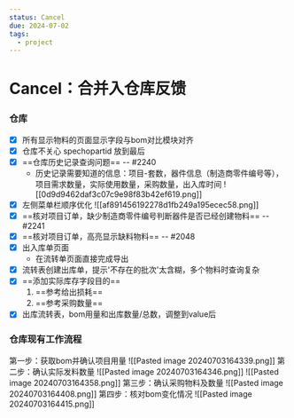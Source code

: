 ```yaml
---
status: Cancel
due: 2024-07-02
tags:
  - project
---
```

# Cancel：合并入仓库反馈
### 仓库
- [x] 所有显示物料的页面显示字段与bom对比模块对齐
- [x] 仓库不关心 spechopartid 放到最后
- [x] ==仓库历史记录查询问题== -- #2240
	- 历史记录需要知道的信息：项目-套数，器件信息（制造商零件编号等），项目需求数量，实际使用数量，采购数量，出入库时间
![[0d9d9462daf3c07c9e98f83b42ef619.png]] 
- [x] 左侧菜单栏顺序优化
![[af891456192278d1fb249a195ecec58.png]]
- [x] ==核对项目订单，缺少制造商零件编号判断器件是否已经创建物料== -- #2241
- [x] ==核对项目订单，高亮显示缺料物料== -- #2048
- [x] 出入库单页面
	- 在流转单页面直接完成导出
- [x] 流转表创建出库单，提示'不存在的批次'太含糊，多个物料时查询复杂
- [x] ==添加实际库存字段目的== 
	1. ==参考给出损耗== 
	2. ==参考采购数量== 
- [x] 出库流转表，bom用量和出库数量/总数，调整到value后

### 仓库现有工作流程
第一步：获取bom并确认项目用量
![[Pasted image 20240703164339.png]]
第二步：确认实际发料数量
![[Pasted image 20240703164346.png]]
![[Pasted image 20240703164358.png]]
第三步：确认采购物料及数量
![[Pasted image 20240703164408.png]]
第四步：核对bom变化情况
![[Pasted image 20240703164415.png]]
